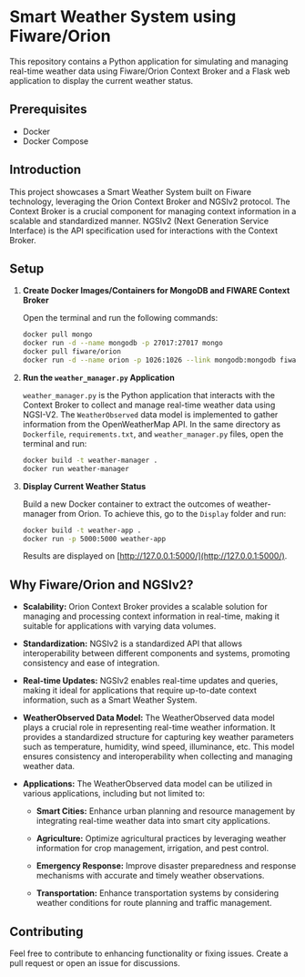 # Smart Weather System using Fiware/Orion

This repository contains a Python application for simulating and managing real-time weather data using Fiware/Orion Context Broker and a Flask web application to display the current weather status.

## Prerequisites

- Docker
- Docker Compose

## Introduction

This project showcases a Smart Weather System built on Fiware technology, leveraging the Orion Context Broker and NGSIv2 protocol. The Context Broker is a crucial component for managing context information in a scalable and standardized manner. NGSIv2 (Next Generation Service Interface) is the API specification used for interactions with the Context Broker.

## Setup

1. **Create Docker Images/Containers for MongoDB and FIWARE Context Broker**

   Open the terminal and run the following commands:

   ```bash
   docker pull mongo
   docker run -d --name mongodb -p 27017:27017 mongo
   docker pull fiware/orion
   docker run -d --name orion -p 1026:1026 --link mongodb:mongodb fiware/orion -dbhost mongodb
   ```

2. **Run the `weather_manager.py` Application**

   `weather_manager.py` is the Python application that interacts with the Context Broker to collect and manage real-time weather data using NGSI-V2. The `WeatherObserved` data model is implemented to gather information from the OpenWeatherMap API. In the same directory as `Dockerfile`, `requirements.txt`, and `weather_manager.py` files, open the terminal and run:

   ```bash
   docker build -t weather-manager .
   docker run weather-manager
   ```

3. **Display Current Weather Status**

   Build a new Docker container to extract the outcomes of weather-manager from Orion. To achieve this, go to the `Display` folder and run:

   ```bash
   docker build -t weather-app .
   docker run -p 5000:5000 weather-app
   ```

   Results are displayed on [http://127.0.0.1:5000/](http://127.0.0.1:5000/).

## Why Fiware/Orion and NGSIv2?

- **Scalability:** Orion Context Broker provides a scalable solution for managing and processing context information in real-time, making it suitable for applications with varying data volumes.

- **Standardization:** NGSIv2 is a standardized API that allows interoperability between different components and systems, promoting consistency and ease of integration.

- **Real-time Updates:** NGSIv2 enables real-time updates and queries, making it ideal for applications that require up-to-date context information, such as a Smart Weather System.

- **WeatherObserved Data Model:** The WeatherObserved data model plays a crucial role in representing real-time weather information. It provides a standardized structure for capturing key weather parameters such as temperature, humidity, wind speed, illuminance, etc. This model ensures consistency and interoperability when collecting and managing weather data.

- **Applications:** The WeatherObserved data model can be utilized in various applications, including but not limited to:

  - **Smart Cities:** Enhance urban planning and resource management by integrating real-time weather data into smart city applications.
  
  - **Agriculture:** Optimize agricultural practices by leveraging weather information for crop management, irrigation, and pest control.
  
  - **Emergency Response:** Improve disaster preparedness and response mechanisms with accurate and timely weather observations.
  
  - **Transportation:** Enhance transportation systems by considering weather conditions for route planning and traffic management.

## Contributing

Feel free to contribute to enhancing functionality or fixing issues. Create a pull request or open an issue for discussions.